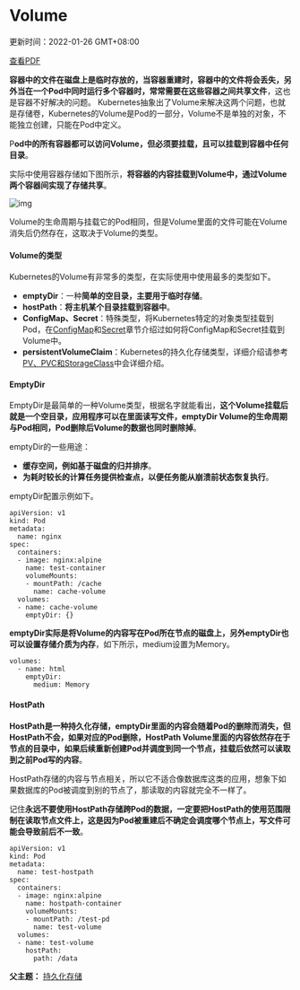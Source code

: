 # Volume

更新时间：2022-01-26 GMT+08:00

[查看PDF](https://support.huaweicloud.com/basics-cce/cce-basics_HEC-CN.pdf)

**容器中的文件在磁盘上是临时存放的，当容器重建时，容器中的文件将会丢失，另外当在一个Pod中同时运行多个容器时，常常需要在这些容器之间共享文件**，这也是容器不好解决的问题。 Kubernetes抽象出了Volume来解决这两个问题，也就是存储卷，Kubernetes的Volume是Pod的一部分，Volume不是单独的对象，不能独立创建，只能在Pod中定义。

P**od中的所有容器都可以访问Volume，但必须要挂载，且可以挂载到容器中任何目录**。

实际中使用容器存储如下图所示，**将容器的内容挂载到Volume中，通过Volume两个容器间实现了存储共享**。

![img](https://support.huaweicloud.com/basics-cce/zh-cn_image_0259669841.png)

Volume的生命周期与挂载它的Pod相同，但是Volume里面的文件可能在Volume消失后仍然存在，这取决于Volume的类型。

#### Volume的类型

Kubernetes的Volume有非常多的类型，在实际使用中使用最多的类型如下。

- **emptyDir**：一种**简单的空目录，主要用于临时存储**。
- **hostPath**：**将主机某个目录挂载到容器中**。
- **ConfigMap、Secret**：特殊类型，将Kubernetes特定的对象类型挂载到Pod，在[ConfigMap](https://support.huaweicloud.com/basics-cce/kubernetes_0020.html)和[Secret](https://support.huaweicloud.com/basics-cce/kubernetes_0021.html)章节介绍过如何将ConfigMap和Secret挂载到Volume中。
- **persistentVolumeClaim**：Kubernetes的持久化存储类型，详细介绍请参考[PV、PVC和StorageClass](https://support.huaweicloud.com/basics-cce/kubernetes_0030.html)中会详细介绍。

#### EmptyDir

EmptyDir是最简单的一种Volume类型，根据名字就能看出，**这个Volume挂载后就是一个空目录，应用程序可以在里面读写文件，emptyDir Volume的生命周期与Pod相同，Pod删除后Volume的数据也同时删除掉**。

emptyDir的一些用途：

- **缓存空间，例如基于磁盘的归并排序**。
- **为耗时较长的计算任务提供检查点，以便任务能从崩溃前状态恢复执行**。

emptyDir配置示例如下。

```
apiVersion: v1
kind: Pod
metadata:
  name: nginx
spec:
  containers:
  - image: nginx:alpine
    name: test-container
    volumeMounts:
    - mountPath: /cache
      name: cache-volume
  volumes:
  - name: cache-volume
    emptyDir: {}
```

**emptyDir实际是将Volume的内容写在Pod所在节点的磁盘上，另外emptyDir也可以设置存储介质为内存**，如下所示，medium设置为Memory。

```
volumes:
  - name: html
    emptyDir:
      medium: Memory
```



#### HostPath

**HostPath是一种持久化存储，emptyDir里面的内容会随着Pod的删除而消失，但HostPath不会，如果对应的Pod删除，HostPath Volume里面的内容依然存在于节点的目录中，如果后续重新创建Pod并调度到同一个节点，挂载后依然可以读取到之前Pod写的内容**。

HostPath存储的内容与节点相关，所以它不适合像数据库这类的应用，想象下如果数据库的Pod被调度到别的节点了，那读取的内容就完全不一样了。

记住**永远不要使用HostPath存储跨Pod的数据，一定要把HostPath的使用范围限制在读取节点文件上，这是因为Pod被重建后不确定会调度哪个节点上，写文件可能会导致前后不一致**。

```
apiVersion: v1
kind: Pod
metadata:
  name: test-hostpath
spec:
  containers:
  - image: nginx:alpine
    name: hostpath-container
    volumeMounts:
    - mountPath: /test-pd
      name: test-volume
  volumes:
  - name: test-volume
    hostPath:
      path: /data
```



**父主题：** [持久化存储](https://support.huaweicloud.com/basics-cce/kubernetes_0028.html)